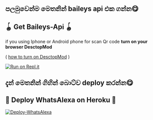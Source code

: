 ## පලමුවෙන්ම මෙතනින් baileys api එක ගන්න😋
## 🪀 Get Baileys-Api 🪀           

  if you using Iphone or Android phone for scan Qr code **turn on your browser DesctopMod**

 ( [how to turn on DesctopMod](https://youtu.be/BPzk5WnvmcI) )

              



 [![Run on Repl.it](https://repl.it/badge/github/quiec/whatsAlfa)](https://replit.com/@TOXICDEVIL/WhatsAlexa)

## දැන් මෙතනින්  ගිහින් බොට්ව deploy කරන්න😋
## 💫 Deploy WhatsAlexa on Heroku 💫

[![Deploy-WhatsAlexa](https://www.herokucdn.com/deploy/button.svg)](https://heroku.com/deploy?template=https://github.com/Kaweeshachamodk/Stefanie_)
